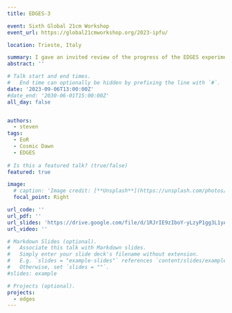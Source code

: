 ```yaml
---
title: EDGES-3

event: Sixth Global 21cm Workshop
event_url: https://global21cmworkshop.org/2023-ipfu/

location: Trieste, Italy

summary: I gave an invited review of the progress of the EDGES experiment
abstract: ''

# Talk start and end times.
#   End time can optionally be hidden by prefixing the line with `#`.
date: '2023-09-06T13:00:00Z'
#date_end: '2030-06-01T15:00:00Z'
all_day: false


authors:
  - steven
tags:
  - EoR
  - Cosmic Dawn
  - EDGES
  
# Is this a featured talk? (true/false)
featured: true

image:
  # caption: 'Image credit: [**Unsplash**](https://unsplash.com/photos/bzdhc5b3Bxs)'
  focal_point: Right

url_code: ''
url_pdf: ''
url_slides: 'https://drive.google.com/file/d/1RJrIE9zIboY-yLzyP1gg3L1yATp39kY8/view'
url_video: ''

# Markdown Slides (optional).
#   Associate this talk with Markdown slides.
#   Simply enter your slide deck's filename without extension.
#   E.g. `slides = "example-slides"` references `content/slides/example-slides.md`.
#   Otherwise, set `slides = ""`.
#slides: example

# Projects (optional).
projects:
  - edges
---
```

